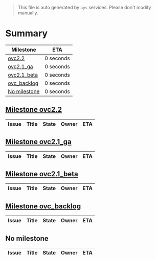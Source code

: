 > This file is auto generated by `ays` services. Please don't modify manually.

# Summary
|Milestone|ETA|
|---------|---|
|[ovc2.2](#milestone-ovc22)|0 seconds|
|[ovc2.1_ga](#milestone-ovc21_ga)|0 seconds|
|[ovc2.1_beta](#milestone-ovc21_beta)|0 seconds|
|[ovc_backlog](#milestone-ovc_backlog)|0 seconds|
|[No milestone](#no-milestone)|0 seconds|

## [Milestone ovc2.2](milestones/3:ovc2.2.md)


|Issue|Title|State|Owner|ETA|
|-----|-----|-----|-----|---|

## [Milestone ovc2.1_ga](milestones/1:ovc2.1_ga.md)


|Issue|Title|State|Owner|ETA|
|-----|-----|-----|-----|---|

## [Milestone ovc2.1_beta](milestones/2:ovc2.1_beta.md)


|Issue|Title|State|Owner|ETA|
|-----|-----|-----|-----|---|

## [Milestone ovc_backlog](milestones/4:ovc_backlog.md)


|Issue|Title|State|Owner|ETA|
|-----|-----|-----|-----|---|




## No milestone
|Issue|Title|State|Owner|ETA|
|-----|-----|-----|-----|---|
